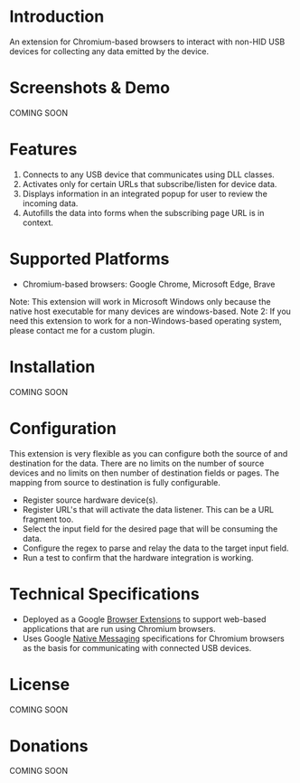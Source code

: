# Introduction
An extension for Chromium-based browsers to interact with non-HID USB devices for collecting any data emitted by the device.

# Screenshots & Demo
COMING SOON

# Features
1. Connects to any USB device that communicates using DLL classes.
1. Activates only for certain URLs that subscribe/listen for device data.
1. Displays information in an integrated popup for user to review the incoming data.
1. Autofills the data into forms when the subscribing page URL is in context.

# Supported Platforms
* Chromium-based browsers: Google Chrome, Microsoft Edge, Brave

Note: This extension will work in Microsoft Windows only because the native host executable for many devices are windows-based.
Note 2: If you need this extension to work for a non-Windows-based operating system, please contact me for a custom plugin.

# Installation
COMING SOON

# Configuration 
This extension is very flexible as you can configure both the source of and destination for the data. There are no limits on the number of source devices and no limits on then number of destination fields or pages. The mapping from source to destination is fully configurable. 
- Register source hardware device(s). 
- Register URL's that will activate the data listener. This can be a URL fragment too. 
- Select the input field for the desired page that will be consuming the data. 
- Configure the regex to parse and relay the data to the target input field. 
- Run a test to confirm that the hardware integration is working. 

# Technical Specifications
* Deployed as a Google [Browser Extensions](https://developer.chrome.com/docs/extensions/mv3/getstarted/extensions-101) to support web-based applications that are run using Chromium browsers.
* Uses Google [Native Messaging](https://developer.chrome.com/docs/apps/nativeMessaging) specifications for Chromium browsers as the basis for communicating with connected USB devices.

# License
COMING SOON

# Donations
COMING SOON
